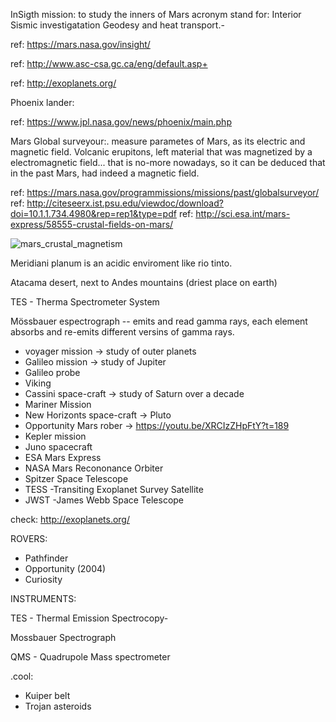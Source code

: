 


InSigth mission: to study the inners of Mars
acronym stand for: Interior  Sismic investigatation Geodesy and heat transport.-

ref: https://mars.nasa.gov/insight/

ref: http://www.asc-csa.gc.ca/eng/default.asp+

ref: http://exoplanets.org/


Phoenix lander:  

ref: https://www.jpl.nasa.gov/news/phoenix/main.php

Mars Global surveyour:.  measure parametes of Mars, as its electric and magnetic field. Volcanic erupitons, left material that was 
magnetized by a electromagnetic field... that is no-more nowadays, so it can be deduced that in the past Mars, had indeed a magnetic
field.

ref: https://mars.nasa.gov/programmissions/missions/past/globalsurveyor/
ref: http://citeseerx.ist.psu.edu/viewdoc/download?doi=10.1.1.734.4980&rep=rep1&type=pdf
ref: http://sci.esa.int/mars-express/58555-crustal-fields-on-mars/

![mars_crustal_magnetism](http://sci.esa.int/science-e-media/img/bb/135896main_pnas_102_42_connerney_fig1_625w.jpg)


Meridiani planum is an acidic enviroment like rio tinto.

Atacama desert, next to Andes mountains (driest place on earth)

TES - Therma Spectrometer System

Mössbauer espectrograph -- emits and read gamma rays, each element absorbs and re-emits different versins of gamma rays.

- voyager mission -> study of outer planets
- Galileo mission -> study of Jupiter
- Galileo probe
- Viking
- Cassini space-craft -> study of Saturn over a decade
- Mariner Mission
- New Horizonts space-craft -> Pluto
- Opportunity Mars rober -> https://youtu.be/XRCIzZHpFtY?t=189
- Kepler mission
- Juno spacecraft
- ESA Mars Express
- NASA Mars Recononance Orbiter
- Spitzer Space Telescope
- TESS -Transiting Exoplanet Survey Satellite
- JWST -James Webb Space Telescope

   
check:  http://exoplanets.org/

ROVERS:

- Pathfinder
- Opportunity (2004)
- Curiosity



INSTRUMENTS:

TES - Thermal Emission Spectrocopy-

Mossbauer Spectrograph

QMS - Quadrupole Mass spectrometer


.cool:

- Kuiper belt
- Trojan asteroids
